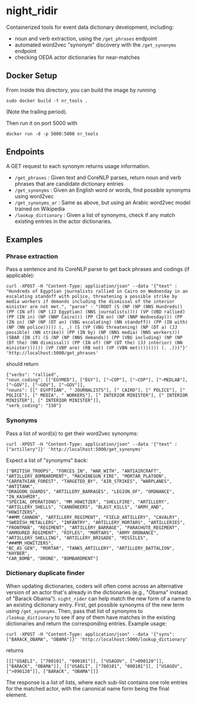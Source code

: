 # night_ridir
Containerized tools for event data dictionary development, including:

- noun and verb extraction, using the `/get_phrases` endpoint
- automated word2vec "synonym" discovery with the `/get_synonyms` endpoint
- checking OEDA actor dictionaries for near-matches

Docker Setup
-------

From inside this directory, you can build the image by running

```
sudo docker build -t nr_tools .
```
(Note the trailing period).

Then run it on port 5000 with
```
docker run -d -p 5000:5000 nr_tools
```

Endpoints
-------

A GET request to each synonym returns usage information.

- `/get_phrases` : Given text and CoreNLP parses, return noun and verb phrases that are candidate dictionary entries
- `/get_synonyms` : Given an English word or words, find possible synonyms using word2vec
- `/get_synonyms_ar` : Same as above, but using an Arabic word2vec model trained on Wikipedia
- `/lookup_dictionary` : Given a list of synonyms, check if any match existing entries in the actor dictionaries.

Examples
-------

### Phrase extraction

Pass a sentence and its CoreNLP parse to get back phrases and codings (if applicable):

```
curl -XPOST -H "Content-Type: application/json" --data '{"text" : "Hundreds of Egyptian journalists rallied in Cairo on Wednesday in an escalating standoff with police, threatening a possible strike by media workers if demands including the dismissal of the interior minister are not met.", "parse" : "(ROOT (S (NP (NP (NNS Hundreds)) (PP (IN of) (NP (JJ Egyptian) (NNS journalists)))) (VP (VBD rallied) (PP (IN in) (NP (NNP Cairo))) (PP (IN on) (NP (NNP Wednesday))) (PP (IN in) (NP (NP (DT an) (VBG escalating) (NN standoff)) (PP (IN with) (NP (NN police))))) (, ,) (S (VP (VBG threatening) (NP (DT a) (JJ possible) (NN strike)) (PP (IN by) (NP (NNS media) (NNS workers))) (SBAR (IN if) (S (NP (NP (NNS demands)) (PP (VBG including) (NP (NP (DT the) (NN dismissal)) (PP (IN of) (NP (DT the) (JJ interior) (NN minister)))))) (VP (VBP are) (RB not) (VP (VBN met)))))))) (. .)))"}' 'http://localhost:5000/get_phrases'
```

should return

```
{"verbs": "rallied", 
"noun_coding": [["EGYMED"], ["EGY"], ["~COP"], ["~COP"], ["~MEDLAB"], ["~GOV"], ["~GOV"], ["~GOV"]], 
"nouns": [[" EGYPTIAN", " JOURNALISTS"], [" CAIRO"], [" POLICE"], [" POLICE"], [" MEDIA", " WORKERS"], [" INTERIOR MINISTER"], [" INTERIOR MINISTER"], [" INTERIOR MINISTER"]], 
"verb_coding": "150"}
```

### Synonyms

Pass a list of word(s) to get their word2vec synonyms:

```
curl -XPOST -H "Content-Type: application/json" --data '{"text" : ["artillery"]}' 'http://localhost:5000/get_synonyms'
```

Expect a list of "synonyms" back:

``` 
["BRITISH_TROOPS", "FORCES_IN", "WAR_WITH", "ANTIAIRCRAFT",
"ARTILLERY_BOMBARDMENT", "MACHINEGUN_FIRE", "MORTAR_PLATOON",
"CARPATHIAN_FOREST", "TARGETED_BY", "AIR_STRIKES", "WARPLANES", "ANTITANK",
"DRAGOON_GUARDS", "ARTILLERY_BARRAGES", "LEGION_OF", "ORDNANCE", "IN_KASHMIR",
"SPECIAL_OPERATIONS", "MM_HOWITZER", "SHELLFIRE", "ARTILLERY",
"ARTILLERY_SHELLS", "CANNONEERS", "BLAST_KILLS", "ARMY_AND", "HOWITZERS",
"##MM_CANNON", "ARTILLERY_REGIMENT", "FIELD_ARTILLERY", "CAVALRY",
"SWEDISH_METALLERS", "INFANTRY", "ARTILLERY_MORTARS", "ARTILLERIES",
"FRONTMAN", "REGIMENT", "ARTILLERY_BARRAGE", "PARACHUTE_REGIMENT",
"ARMOURED_REGIMENT", "RIFLES", "MORTARS", "ARMY_ORDNANCE",
"ARTILLERY_SHELLING", "ARTILLERY_BRIGADE", "MISSILES", "###MM_HOWITZERS",
"BC_AS_GEN", "MORTAR", "TANKS_ARTILLERY", "ARTILLERY_BATTALION", "KHYBER",
"CAR_BOMB", "DRONE", "BOMBARDMENT"]
```

### Dictionary duplicate finder

When updating dictionaries, coders will often come across an alternative
version of an actor that's already in the dictionaries (e.g., "Obama" instead
of "Barack Obama"). `night_rider` can help match the new form of a name to an
existing dictionary entry. First, get possible synonyms of the new term using
`/get_synonyms`. Then, pass that list of synonyms to `/lookup_dictionary` to
see if any of them have matches in the existing dictionaries and return the
corresponding entries. Example usage:

```
curl -XPOST -H "Content-Type: application/json" --data '{"syns": ["BARACK_OBAMA", "OBAMA"]}' 'http://localhost:5000/lookup_dictionary'
```

returns

```
[[["USAELI", ["780101", "000101"]], ["USAGOV", [">090120"]], ["BARACK", "OBAMA"]], [["USAELI", ["780101", "000101"]], ["USAGOV", [">090120"]], ["BARACK", "OBAMA"]]]
```

The response is a list of lists, where each sub-list contains one role entries
for the matched actor, with the canonical name form being the final element.
